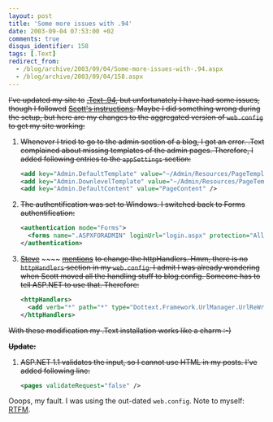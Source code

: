 ```yaml
---
layout: post
title: 'Some more issues with .94'
date: 2003-09-04 07:53:00 +02
comments: true
disqus_identifier: 158
tags: [.Text]
redirect_from:
  - /blog/archive/2003/09/04/Some-more-issues-with-.94.aspx
  - /blog/archive/2003/09/04/158.aspx
---
```


~~I've updated my site to~~ [~~.Text .94~~](http://scottwater.com/dottext/posts/9738.aspx)~~, but unfortunately I have had some issues, though I followed~~ [~~Scott's instructions~~](http://scottwater.com/dottext/posts/9742.aspx)~~. Maybe I did something wrong during the setup, but here are my changes to the aggregated version of `web.config` to get my site working:~~

1.  ~~Whenever I tried to go to the admin section of a blog, I got an error. .Text complained about missing templates of the admin pages. Therefore, I added following entries to the `appSettings` section:~~

    ``` xml
    <add key="Admin.DefaultTemplate" value="~/Admin/Resources/PageTemplate.ascx" />
    <add key="Admin.DownlevelTemplate" value="~/Admin/Resources/PageTemplate.ascx" />
    <add key="Admin.DefaultContent" value="PageContent" />

    ```
2.  ~~The authentification was set to Windows. I switched back to Forms authentification:~~

    ``` xml
    <authentication mode="Forms">
      <forms name=".ASPXFORADMIN" loginUrl="login.aspx" protection="All"  timeout="90" />
    </authentication>
    ```

3.  [~~Steve~~](http://adminblogs.com/steve/) ~~~~ [~~mentions~~](http://adminblogs.com/steve/posts/146.aspx) ~~to change the httpHandlers. Hmm, there is no `httpHandlers` section in my `web.config`. I admit I was already wondering when Scott moved all the handling stuff to blog.config. Someone has to tell ASP.NET to use that. Therefore:~~

    ``` xml
    <httpHandlers>
      <add verb="*" path="*" type="Dottext.Framework.UrlManager.UrlReWriteHandlerFactory,Dottext.Framework" />
    </httpHandlers>
    ```

~~With these modification my .Text installation works like a charm :-)~~

**~~Update:~~**

1.  ~~ASP.NET 1.1 validates the input, so I cannot use HTML in my posts. I've added following line:~~

    ``` xml
    <pages validateRequest="false" />
    ```

Ooops, my fault. I was using the out-dated `web.config`. Note to myself: [RTFM](http://info.astrian.net/jargon/terms/r/RTFM.html).

